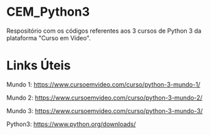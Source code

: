# CEM_Python3
Respositório com os códigos referentes aos 3 cursos de Python 3 da plataforma "Curso em Vídeo".

# Links Úteis

Mundo 1: https://www.cursoemvideo.com/curso/python-3-mundo-1/

Mundo 2: https://www.cursoemvideo.com/curso/python-3-mundo-2/

Mundo 3: https://www.cursoemvideo.com/curso/python-3-mundo-3/


Python3: https://www.python.org/downloads/
